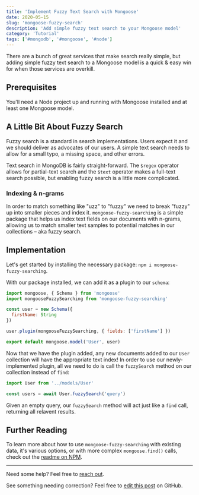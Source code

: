 ```yaml
---
title: 'Implement Fuzzy Text Search with Mongoose'
date: 2020-05-15
slug: 'mongoose-fuzzy-search'
description: 'Add simple fuzzy text search to your Mongoose model'
category: 'Tutorial'
tags: ['#mongodb', '#mongoose', '#node']
---
```


There are a bunch of great services that make search really simple, but adding simple fuzzy text search to a Mongoose model is a quick & easy win for when those services are overkill.

## Prerequisites

You'll need a Node project up and running with Mongoose installed and at least one Mongoose model.

## A Little Bit About Fuzzy Search

Fuzzy search is a standard in search implementations. Users expect it and we should deliver as advocates of our users. A simple text search needs to allow for a small typo, a missing space, and other errors.

Text search in MongoDB is fairly straight-forward. The `$regex` operator allows for partial-text search and the `$text` operator makes a full-text search possible, but enabling fuzzy search is a little more complicated.

### Indexing & n-grams

In order to match something like "uzz" to "fuzzy" we need to break "fuzzy" up into smaller pieces and index it. `mongoose-fuzzy-searching` is a simple package that helps us index text fields on our documents with n-grams, allowing us to match smaller text samples to potential matches in our collections – aka fuzzy search.

## Implementation

Let's get started by installing the necessary package: `npm i mongoose-fuzzy-searching`.

With our package installed, we can add it as a plugin to our `schema`:

```js
import mongoose, { Schema } from 'mongoose'
import mongooseFuzzySearching from 'mongoose-fuzzy-searching'

const user = new Schema({
  firstName: String
})

user.plugin(mongooseFuzzySearching, { fields: ['firstName'] })

export default mongoose.model('User', user)
```

Now that we have the plugin added, any new documents added to our `User` collection will have the appropriate text index! In order to use our newly-implemented plugin, all we need to do is call the `fuzzySearch` method on our collection instead of `find`:

```js
import User from '../models/User'

const users = await User.fuzzySearch('query')
```

Given an empty query, our `fuzzySearch` method will act just like a `find` call, returning all relavent results.

## Further Reading

To learn more about how to use `mongoose-fuzzy-searching` with existing data, it's various options, or with more complex `mongoose.find()` calls, check out the [readme on NPM](https://www.npmjs.com/package/mongoose-fuzzy-searching).

---

Need some help? Feel free to [reach out](https://twitter.com/briansw).

See something needing correction? Feel free to [edit this post](https://github.com/bswank/swank.dev/blob/master/content/posts/mongoose-fuzzy-search.md) on GitHub.
